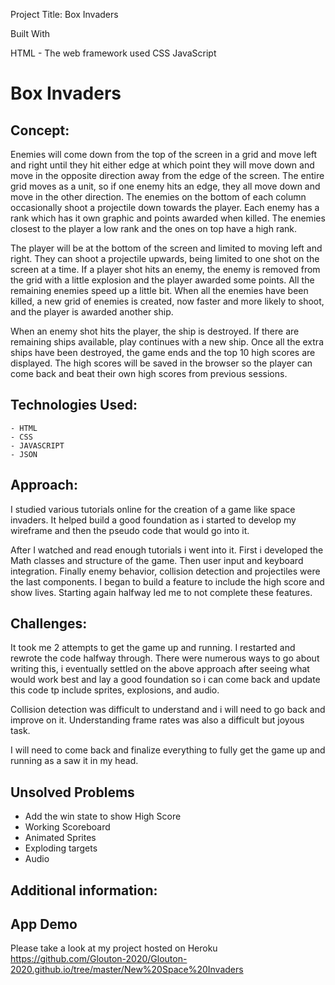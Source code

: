 Project Title: Box Invaders

Built With

HTML - The web framework used
CSS
JavaScript 

# Box Invaders

## Concept: 
Enemies will come down from the top of the screen in a grid and move left and right until they hit either edge at which point they will move down and move in the opposite direction away from the edge of the screen. The entire grid moves as a unit, so if one enemy hits an edge, they all move down and move in the other direction. The enemies on the bottom of each column occasionally shoot a projectile down towards the player. Each enemy has a rank which has it own graphic and points awarded when killed. The enemies closest to the player a low rank and the ones on top have a high rank. 

The player will be at the bottom of the screen and limited to moving left and right. They can shoot a projectile upwards, being limited to one shot on the screen at a time. If a player shot hits an enemy, the enemy is removed from the grid with a little explosion and the player awarded some points. All the remaining enemies speed up a little bit. When all the enemies have been killed, a new grid of enemies is created, now faster and more likely to shoot, and the player is awarded another ship. 

When an enemy shot hits the player, the ship is destroyed. If there are remaining ships available, play continues with a new ship. Once all the extra ships have been destroyed, the game ends and the top 10 high scores are displayed. The high scores will be saved in the browser so the player can come back and beat their own high scores from previous sessions. 

## Technologies Used:
    - HTML
    - CSS
    - JAVASCRIPT
    - JSON

## Approach: 
I studied various tutorials online for the creation of a game like space invaders. 
It helped build a good foundation as i started to develop my wireframe and then the pseudo code that would go into it. 

After I watched and read enough tutorials i went into it. First i developed the Math classes and structure of the game. Then user input and keyboard integration. Finally enemy behavior, collision detection and projectiles were the last components. I began to build a feature to include the high score and show lives. Starting again halfway led me to not complete these features. 

## Challenges: 
It took me 2 attempts to get the game up and running. 
I restarted and rewrote the code halfway through. There were numerous ways to go about writing this, i eventually settled on the above approach after seeing what would work best and lay a good foundation so i can come back and update this code tp include sprites, explosions, and audio. 

Collision detection was difficult to understand and i will need to go back and improve on it. Understanding frame rates was also a difficult but joyous task. 

I will need to come back and finalize everything to fully get the game up and running as a saw it in my head. 

## Unsolved Problems
- Add the win state to show High Score
- Working Scoreboard
- Animated Sprites
- Exploding targets
- Audio 

## Additional information: 
## App Demo 
Please take a look at my project hosted on Heroku
https://github.com/Glouton-2020/Glouton-2020.github.io/tree/master/New%20Space%20Invaders


